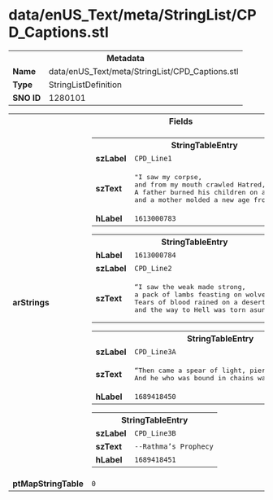 <h1>data/enUS_Text/meta/StringList/CPD_Captions.stl</h1><table><tr><th colspan="100%">Metadata</th></tr><tr><td><b>Name</b></td><td>data/enUS_Text/meta/StringList/CPD_Captions.stl</td></tr><tr><td><b>Type</b></td><td>StringListDefinition</td></tr><tr><td><b>SNO ID</b></td><td>1280101</td></tr></table>

<table><tr><th colspan="100%">Fields</th></tr><tr><td><b>arStrings</b></td><td><table><tr><th colspan="100%">StringTableEntry</th></tr><tr><td><b>szLabel</b></td><td><code>CPD_Line1</code></td></tr><tr><td><b>szText</b></td><td><pre>"I saw my corpse,
and from my mouth crawled Hatred,
A father burned his children on a pyre, 
and a mother molded a new age from the ashes,</pre></td></tr><tr><td><b>hLabel</b></td><td><code>1613000783</code></td></tr></table>


<table><tr><th colspan="100%">StringTableEntry</th></tr><tr><td><b>hLabel</b></td><td><code>1613000784</code></td></tr><tr><td><b>szLabel</b></td><td><code>CPD_Line2</code></td></tr><tr><td><b>szText</b></td><td><pre>“I saw the weak made strong,
a pack of lambs feasting on wolves,
Tears of blood rained on a desert jewel,
and the way to Hell was torn asunder,</pre></td></tr></table>


<table><tr><th colspan="100%">StringTableEntry</th></tr><tr><td><b>szLabel</b></td><td><code>CPD_Line3A</code></td></tr><tr><td><b>szText</b></td><td><pre>“Then came a spear of light, piercing Hatred’s heart,
And he who was bound in chains was set free."</pre></td></tr><tr><td><b>hLabel</b></td><td><code>1689418450</code></td></tr></table>


<table><tr><th colspan="100%">StringTableEntry</th></tr><tr><td><b>szLabel</b></td><td><code>CPD_Line3B</code></td></tr><tr><td><b>szText</b></td><td><code>--Rathma’s Prophecy</code></td></tr><tr><td><b>hLabel</b></td><td><code>1689418451</code></td></tr></table>


</td></tr><tr><td><b>ptMapStringTable</b></td><td><code>0</code></td></tr></table>

